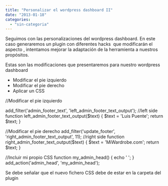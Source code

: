 ```yaml
---
title: "Personalizar el wordpress dashboard II"
date: "2013-01-18"
categories: 
  - "sin-categoria"
---
```


Seguimos con las personalizaciones del wordpress dashboard. En este caso generaremos un plugin con diferentes hacks  que modificarán el aspecto , intentamos mejorar la adaptación de la herramienta a nuestros propósitos.

Estas son las modificaciones que presentaremos para nuestro wordpress dashboard

- Modificar el pie izquierdo
- Modificar el pie derecho
- Aplicar un CSS

//Modificar el pie izquierdo

add\_filter('admin\_footer\_text', 'left\_admin\_footer\_text\_output'); //left side
function left\_admin\_footer\_text\_output($text) {
    $text = 'Luis Puente';
    return $text;
}

//Modificar el pie derecho
add\_filter('update\_footer', 'right\_admin\_footer\_text\_output', 11); //right side
function right\_admin\_footer\_text\_output($text) {
    $text = 'MiWardrobe.com';
    return $text;
}

 //Incluir mi propio CSS
function my\_admin\_head() {
        echo '				';
}
add\_action('admin\_head', 'my\_admin\_head');

Se debe señalar que el nuevo fichero CSS debe de estar en la carpeta del plugin
